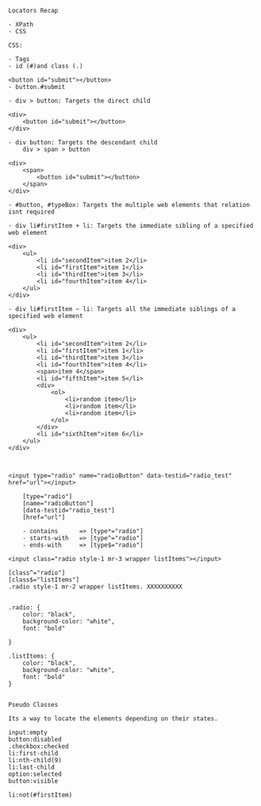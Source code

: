 	
	Locators Recap

	- XPath
	- CSS

	CSS:

	- Tags
	- id (#)and class (.)

	<button id="submit"></button>
	- button.#submit

	- div > button: Targets the direct child

	<div>
		<button id="submit"></button>
	</div>

	- div button: Targets the descendant child
		div > span > button

	<div>
		<span>
			<button id="submit"></button>
		</span>	
	</div>

	- #button, #typeBox: Targets the multiple web elements that relation isnt required

	- div li#firstItem + li: Targets the immediate sibling of a specified web element

	<div>
		<ul>
			<li id="secondItem">item 2</li>
			<li id="firstItem">item 1</li>
			<li id="thirdItem">item 3</li>
			<li id="fourthItem">item 4</li>
		</ul>	
	</div>

	- div li#firstItem ~ li: Targets all the immediate siblings of a specified web element

	<div>
		<ul>
			<li id="secondItem">item 2</li>
			<li id="firstItem">item 1</li>
			<li id="thirdItem">item 3</li>
			<li id="fourthItem">item 4</li>
			<span>item 4</span>
			<li id="fifthItem">item 5</li>
			<div>
				<ol>
					<li>random item</li>
					<li>random item</li>
					<li>random item</li>
				</ol>
			</div>
			<li id="sixthItem">item 6</li>
		</ul>	
	</div>



	<input type="radio" name="radioButton" data-testid="radio_test" href="url"></input>

		[type="radio"]
		[name="radioButton"]
		[data-testid="radio_test"]
		[href="url"]

		- contains 		=> [type*="radio"]
		- starts-with 	=> [type^="radio"]
		- ends-with 	=> [type$="radio"]

	<input class="radio style-1 mr-3 wrapper listItems"></input>

	[class^="radio"]
	[class$="listItems"]
	.radio style-1 mr-2 wrapper listItems. XXXXXXXXXX


	.radio: {
		color: "black",
		background-color: "white",
		font: "bold"

	}

	.listItems: {
		color: "black",
		background-color: "white",
		font: "bold"
	}


	Pseudo Classes

	Its a way to locate the elements depending on their states.

	input:empty
	button:disabled
	.checkbox:checked
	li:first-child
	li:nth-child(9)
	li:last-child
	option:selected
	button:visible

	li:not(#firstItem)










